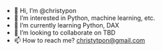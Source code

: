 - 👋 Hi, I’m @christypon
- 👀 I’m interested in Python, machine learning, etc.
- 🌱 I’m currently learning Python, DAX
- 💞️ I’m looking to collaborate on TBD
- 📫 How to reach me? christytpon@gmail.com

<!---
christypon/christypon is a ✨ special ✨ repository because its `README.md` (this file) appears on your GitHub profile.
You can click the Preview link to take a look at your changes.
--->

